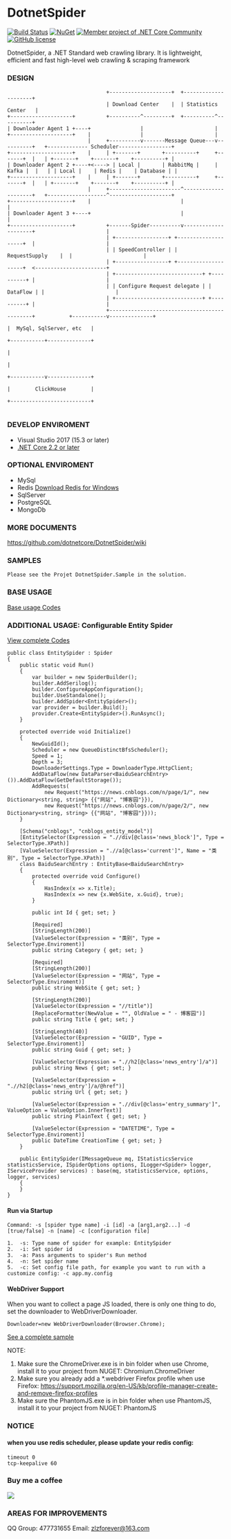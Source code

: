 # DotnetSpider

[![Build Status](https://dev.azure.com/zlzforever/DotnetSpider/_apis/build/status/dotnetcore.DotnetSpider?branchName=master)](https://dev.azure.com/zlzforever/DotnetSpider/_build/latest?definitionId=3&branchName=master)
[![NuGet](https://img.shields.io/nuget/vpre/DotnetSpider.svg)](https://www.nuget.org/packages/DotnetSpider)
[![Member project of .NET Core Community](https://img.shields.io/badge/member%20project%20of-NCC-9e20c9.svg)](https://github.com/dotnetcore)
[![GitHub license](https://img.shields.io/github/license/dotnetcore/DotnetSpider.svg)](https://raw.githubusercontent.com/dotnetcore/DotnetSpider/master/LICENSE)

DotnetSpider, a .NET Standard web crawling library. It is lightweight, efficient and fast high-level web crawling & scraping framework

### DESIGN

```
                                +--------------------+  +---------------------+      
                                | Download Center    |  | Statistics Center   |    
+--------------------+          +----------^---------+  +----------^----------+  
| Downloader Agent 1 +----+                |                       |                               
+--------------------+    |                |                       |                
                          |     +----------v-------Message Queue---v----------+   +------------- Scheduler-----------------+
+--------------------+    |     | +-------+       +----------+     +-------+  |   | +-------+    +-------+    +----------+ |
| Downloader Agent 2 +----+<----> | Local |       | RabbitMq |     | Kafka |  |   | | Local |    | Redis |    | Database | |
+--------------------+    |     | +-------+       +----------+     +-------+  |   | +-------+    +-------+    +----------+ |
                          |     +-----------------------^---------------------+   +-------------------^--------------------+   
+--------------------+    |                             |                                             |
| Downloader Agent 3 +----+                             |                                             |
+--------------------+          +-------Spider----------v---------------------+                       |
                                | +-----------------+ +--------------------+  |                       |
                                | | SpeedController | |   RequestSupply    |  |                       |
                                | +-----------------+ +--------------------+  <-----------------------+             
                                | +----------------------------+ +----------+ |                       |
                                | | Configure Request delegate | | DataFlow | |                       |
                                | +----------------------------+ +----------+ |                       |       
                                +---------------------------------------------+           +-----------v--------------+
                                                                                          |  MySql, SqlServer, etc   |
                                                                                          +-----------+--------------+
                                                                                                      |
                                                                                                      |
                                                                                          +-----------v--------------+
                                                                                          |        ClickHouse        |
                                                                                          +--------------------------+     
                                                                                                                        

``` 

### DEVELOP ENVIROMENT

- Visual Studio 2017 (15.3 or later)
- [.NET Core 2.2 or later](https://www.microsoft.com/net/download/windows)

### OPTIONAL ENVIROMENT

- MySql
- Redis [Download Redis for Windows](https://github.com/MSOpenTech/redis/releases)
- SqlServer
- PostgreSQL
- MongoDb

### MORE DOCUMENTS

https://github.com/dotnetcore/DotnetSpider/wiki

### SAMPLES

    Please see the Projet DotnetSpider.Sample in the solution.

### BASE USAGE

[Base usage Codes](https://github.com/zlzforever/DotnetSpider/blob/master/src/DotnetSpider.Sample/samples/BaseUsage.cs)

### ADDITIONAL USAGE: Configurable Entity Spider

[View complete Codes](https://github.com/zlzforever/DotnetSpider/blob/master/src/DotnetSpider.Sample/samples/EntitySpider.cs)

    public class EntitySpider : Spider
    {
        public static void Run()
        {
            var builder = new SpiderBuilder();
            builder.AddSerilog();
            builder.ConfigureAppConfiguration();
            builder.UseStandalone();
            builder.AddSpider<EntitySpider>();
            var provider = builder.Build();
            provider.Create<EntitySpider>().RunAsync();
        }

        protected override void Initialize()
        {
            NewGuidId();
            Scheduler = new QueueDistinctBfsScheduler();
            Speed = 1;
            Depth = 3;
            DownloaderSettings.Type = DownloaderType.HttpClient;
            AddDataFlow(new DataParser<BaiduSearchEntry>()).AddDataFlow(GetDefaultStorage());
            AddRequests(
                new Request("https://news.cnblogs.com/n/page/1/", new Dictionary<string, string> {{"网站", "博客园"}}),
                new Request("https://news.cnblogs.com/n/page/2/", new Dictionary<string, string> {{"网站", "博客园"}}));
        }

        [Schema("cnblogs", "cnblogs_entity_model")]
        [EntitySelector(Expression = ".//div[@class='news_block']", Type = SelectorType.XPath)]
        [ValueSelector(Expression = ".//a[@class='current']", Name = "类别", Type = SelectorType.XPath)]
        class BaiduSearchEntry : EntityBase<BaiduSearchEntry>
        {
            protected override void Configure()
            {
                HasIndex(x => x.Title);
                HasIndex(x => new {x.WebSite, x.Guid}, true);
            }

            public int Id { get; set; }

            [Required]
            [StringLength(200)]
            [ValueSelector(Expression = "类别", Type = SelectorType.Enviroment)]
            public string Category { get; set; }

            [Required]
            [StringLength(200)]
            [ValueSelector(Expression = "网站", Type = SelectorType.Enviroment)]
            public string WebSite { get; set; }

            [StringLength(200)]
            [ValueSelector(Expression = "//title")]
            [ReplaceFormatter(NewValue = "", OldValue = " - 博客园")]
            public string Title { get; set; }

            [StringLength(40)]
            [ValueSelector(Expression = "GUID", Type = SelectorType.Enviroment)]
            public string Guid { get; set; }

            [ValueSelector(Expression = ".//h2[@class='news_entry']/a")]
            public string News { get; set; }

            [ValueSelector(Expression = ".//h2[@class='news_entry']/a/@href")]
            public string Url { get; set; }

            [ValueSelector(Expression = ".//div[@class='entry_summary']", ValueOption = ValueOption.InnerText)]
            public string PlainText { get; set; }

            [ValueSelector(Expression = "DATETIME", Type = SelectorType.Enviroment)]
            public DateTime CreationTime { get; set; }
        }

        public EntitySpider(IMessageQueue mq, IStatisticsService statisticsService, ISpiderOptions options, ILogger<Spider> logger, IServiceProvider services) : base(mq, statisticsService, options, logger, services)
        {
        }
    }

#### Run via Startup

    Command: -s [spider type name] -i [id] -a [arg1,arg2...] -d [true/false] -n [name] -c [configuration file]

    1.  -s: Type name of spider for example: EntitySpider
    2.  -i: Set spider id
    3.  -a: Pass arguments to spider's Run method
    4.  -n: Set spider name
    5.  -c: Set config file path, for example you want to run with a customize config: -c app.my.config

#### WebDriver Support

When you want to collect a page JS loaded, there is only one thing to do, set the downloader to WebDriverDownloader.

    Downloader=new WebDriverDownloader(Browser.Chrome);

[See a complete sample](https://github.com/zlzforever/DotnetSpider/)

NOTE:

1.  Make sure the ChromeDriver.exe is in bin folder when use Chrome, install it to your project from NUGET: Chromium.ChromeDriver
2.  Make sure you already add a \*.webdriver Firefox profile when use Firefox: https://support.mozilla.org/en-US/kb/profile-manager-create-and-remove-firefox-profiles
3.  Make sure the PhantomJS.exe is in bin folder when use PhantomJS, install it to your project from NUGET: PhantomJS


### NOTICE

#### when you use redis scheduler, please update your redis config:

    timeout 0
    tcp-keepalive 60

### Buy me a coffee

![](https://github.com/zlzforever/DotnetSpiderPictures/raw/master/pay.png)

### AREAS FOR IMPROVEMENTS

QQ Group: 477731655
Email: zlzforever@163.com
